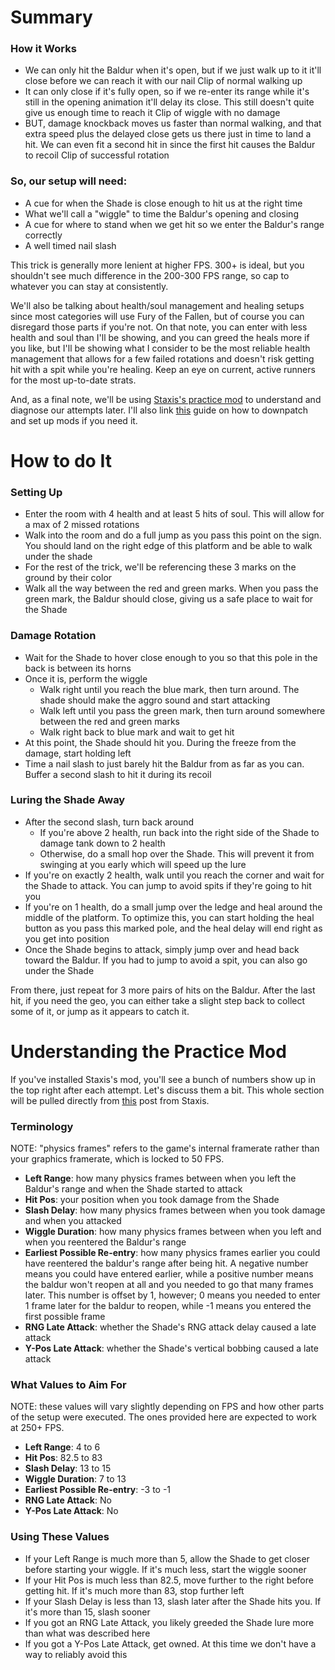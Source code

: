 # Summary
### How it Works
- We can only hit the Baldur when it's open, but if we just walk up to it it'll close before we can reach it with our nail
Clip of normal walking up
- It can only close if it's fully open, so if we re-enter its range while it's still in the opening animation it'll delay its close. This still doesn't quite give us enough time to reach it
Clip of wiggle with no damage
- BUT, damage knockback moves us faster than normal walking, and that extra speed plus the delayed close gets us there just in time to land a hit. We can even fit a second hit in since the first hit causes the Baldur to recoil
Clip of successful rotation

### So, our setup will need:
- A cue for when the Shade is close enough to hit us at the right time
- What we'll call a "wiggle" to time the Baldur's opening and closing
- A cue for where to stand when we get hit so we enter the Baldur's range correctly
- A well timed nail slash

This trick is generally more lenient at higher FPS. 300+ is ideal, but you shouldn't see much difference in the 200-300 FPS range, so cap to whatever you can stay at consistently.

We'll also be talking about health/soul management and healing setups since most categories will use Fury of the Fallen, but of course you can disregard those parts if you're not. On that note, you can enter with less health and soul than I'll be showing, and you can greed the heals more if you like, but I'll be showing what I consider to be the most reliable health management that allows for a few failed rotations and doesn't risk getting hit with a spit while you're healing. Keep an eye on current, active runners for the most up-to-date strats.

And, as a final note, we'll be using [Staxis's practice mod](https://github.com/staxissr/ibaldurPractice/releases) to understand and diagnose our attempts later. I'll also link [this](https://www.youtube.com/watch?v=cg7sH7FyAK0&list=PLH-aXtMsmPYq8ZvwV9G7s3uIz_6AlIygz&index=1) guide on how to downpatch and set up mods if you need it.

# How to do It
### Setting Up
- Enter the room with 4 health and at least 5 hits of soul. This will allow for a max of 2 missed rotations
- Walk into the room and do a full jump as you pass this point on the sign. You should land on the right edge of this platform and be able to walk under the shade
- For the rest of the trick, we'll be referencing these 3 marks on the ground by their color
- Walk all the way between the red and green marks. When you pass the green mark, the Baldur should close, giving us a safe place to wait for the Shade

### Damage Rotation
- Wait for the Shade to hover close enough to you so that this pole in the back is between its horns
- Once it is, perform the wiggle
    - Walk right until you reach the blue mark, then turn around. The shade should make the aggro sound and start attacking
    - Walk left until you pass the green mark, then turn around somewhere between the red and green marks
    - Walk right back to blue mark and wait to get hit
- At this point, the Shade should hit you. During the freeze from the damage, start holding left
- Time a nail slash to just barely hit the Baldur from as far as you can. Buffer a second slash to hit it during its recoil

### Luring the Shade Away
- After the second slash, turn back around
    - If you're above 2 health, run back into the right side of the Shade to damage tank down to 2 health
    - Otherwise, do a small hop over the Shade. This will prevent it from swinging at you early which will speed up the lure
- If you're on exactly 2 health, walk until you reach the corner and wait for the Shade to attack. You can jump to avoid spits if they're going to hit you
- If you're on 1 health, do a small jump over the ledge and heal around the middle of the platform. To optimize this, you can start holding the heal button as you pass this marked pole, and the heal delay will end right as you get into position
- Once the Shade begins to attack, simply jump over and head back toward the Baldur. If you had to jump to avoid a spit, you can also go under the Shade

From there, just repeat for 3 more pairs of hits on the Baldur. After the last hit, if you need the geo, you can either take a slight step back to collect some of it, or jump as it appears to catch it.

# Understanding the Practice Mod
If you've installed Staxis's mod, you'll see a bunch of numbers show up in the top right after each attempt. Let's discuss them a bit. This whole section will be pulled directly from [this](https://discord.com/channels/772964112908156938/1328843639983571055/1356770491813068891) post from Staxis.

### Terminology
NOTE: "physics frames" refers to the game's internal framerate rather than your graphics framerate, which is locked to 50 FPS.
- **Left Range**: how many physics frames between when you left the Baldur's range and when the Shade started to attack
- **Hit Pos**: your position when you took damage from the Shade
- **Slash Delay**: how many physics frames between when you took damage and when you attacked
- **Wiggle Duration**: how many physics frames between when you left and when you reentered the Baldur's range
- **Earliest Possible Re-entry**: how many physics frames earlier you could have reentered the baldur's range after being hit. A negative number means you could have entered earlier, while a positive number means the baldur won't reopen at all and you needed to go that many frames later. This number is offset by 1, however; 0 means you needed to enter 1 frame later for the baldur to reopen, while -1 means you entered the first possible frame
- **RNG Late Attack**: whether the Shade's RNG attack delay caused a late attack
- **Y-Pos Late Attack**: whether the Shade's vertical bobbing caused a late attack

### What Values to Aim For
NOTE: these values will vary slightly depending on FPS and how other parts of the setup were executed. The ones provided here are expected to work at 250+ FPS.
- **Left Range**: 4 to 6
- **Hit Pos**: 82.5 to 83
- **Slash Delay**: 13 to 15
- **Wiggle Duration**: 7 to 13
- **Earliest Possible Re-entry**: -3 to -1
- **RNG Late Attack**: No
- **Y-Pos Late Attack**: No

### Using These Values
- If your Left Range is much more than 5, allow the Shade to get closer before starting your wiggle. If it's much less, start the wiggle sooner
- If your Hit Pos is much less than 82.5, move further to the right before getting hit. If it's much more than 83, stop further left
- If your Slash Delay is less than 13, slash later after the Shade hits you. If it's more than 15, slash sooner
- If you got an RNG Late Attack, you likely greeded the Shade lure more than what was described here
- If you got a Y-Pos Late Attack, get owned. At this time we don't have a way to reliably avoid this
